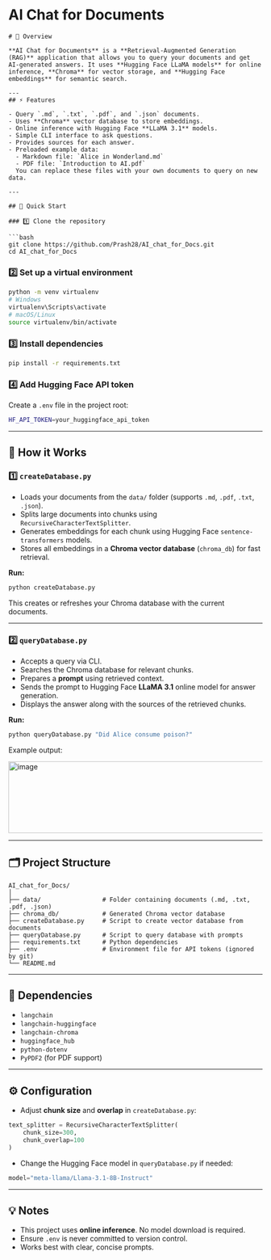 # AI Chat for Documents
````
# 🧠 Overview

**AI Chat for Documents** is a **Retrieval-Augmented Generation (RAG)** application that allows you to query your documents and get AI-generated answers. It uses **Hugging Face LLaMA models** for online inference, **Chroma** for vector storage, and **Hugging Face embeddings** for semantic search.

---
## ⚡ Features

- Query `.md`, `.txt`, `.pdf`, and `.json` documents.
- Uses **Chroma** vector database to store embeddings.
- Online inference with Hugging Face **LLaMA 3.1** models.
- Simple CLI interface to ask questions.
- Provides sources for each answer.
- Preloaded example data:
  - Markdown file: `Alice in Wonderland.md`
  - PDF file: `Introduction to AI.pdf`  
  You can replace these files with your own documents to query on new data.

---

## 🚀 Quick Start

### 1️⃣ Clone the repository

```bash
git clone https://github.com/Prash28/AI_chat_for_Docs.git
cd AI_chat_for_Docs
````

### 2️⃣ Set up a virtual environment

```bash
python -m venv virtualenv
# Windows
virtualenv\Scripts\activate
# macOS/Linux
source virtualenv/bin/activate
```

### 3️⃣ Install dependencies

```bash
pip install -r requirements.txt
```

### 4️⃣ Add Hugging Face API token

Create a `.env` file in the project root:

```bash
HF_API_TOKEN=your_huggingface_api_token
```

---

## 📂 How it Works

### 1️⃣ `createDatabase.py`

* Loads your documents from the `data/` folder (supports `.md`, `.pdf`, `.txt`, `.json`).
* Splits large documents into chunks using `RecursiveCharacterTextSplitter`.
* Generates embeddings for each chunk using Hugging Face `sentence-transformers` models.
* Stores all embeddings in a **Chroma vector database** (`chroma_db`) for fast retrieval.

**Run:**

```bash
python createDatabase.py
```

This creates or refreshes your Chroma database with the current documents.

---

### 2️⃣ `queryDatabase.py`

* Accepts a query via CLI.
* Searches the Chroma database for relevant chunks.
* Prepares a **prompt** using retrieved context.
* Sends the prompt to Hugging Face **LLaMA 3.1** online model for answer generation.
* Displays the answer along with the sources of the retrieved chunks.

**Run:**

```bash
python queryDatabase.py "Did Alice consume poison?"
```

Example output:

<img width="789" height="142" alt="image" src="https://github.com/user-attachments/assets/3324d9ee-a625-4037-9e22-0b448aa39afd" />


---

## 🗂️ Project Structure

```
AI_chat_for_Docs/
│
├── data/                 # Folder containing documents (.md, .txt, .pdf, .json)
├── chroma_db/            # Generated Chroma vector database
├── createDatabase.py     # Script to create vector database from documents
├── queryDatabase.py      # Script to query database with prompts
├── requirements.txt      # Python dependencies
├── .env                  # Environment file for API tokens (ignored by git)
└── README.md
```

---

## 🔧 Dependencies

* `langchain`
* `langchain-huggingface`
* `langchain-chroma`
* `huggingface_hub`
* `python-dotenv`
* `PyPDF2` (for PDF support)

---

## ⚙️ Configuration

* Adjust **chunk size** and **overlap** in `createDatabase.py`:

```python
text_splitter = RecursiveCharacterTextSplitter(
    chunk_size=300,
    chunk_overlap=100
)
```

* Change the Hugging Face model in `queryDatabase.py` if needed:

```python
model="meta-llama/Llama-3.1-8B-Instruct"
```

---

## 💡 Notes

* This project uses **online inference**. No model download is required.
* Ensure `.env` is never committed to version control.
* Works best with clear, concise prompts.

